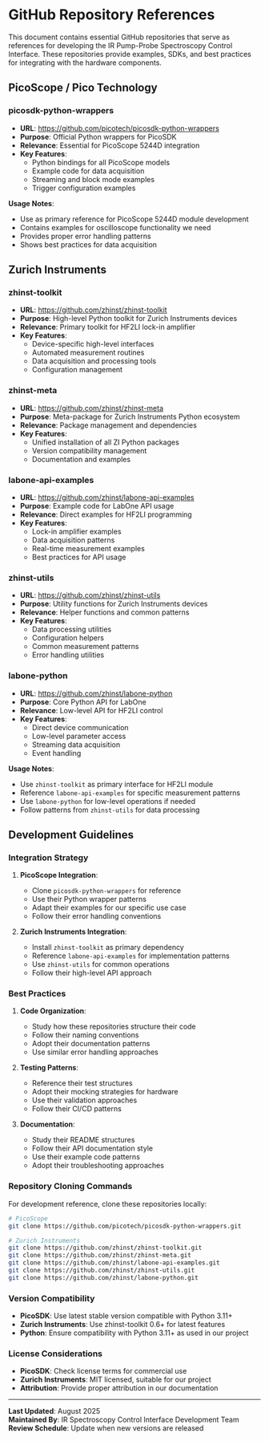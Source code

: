 # GitHub Repository References

This document contains essential GitHub repositories that serve as references for developing the IR Pump-Probe Spectroscopy Control Interface. These repositories provide examples, SDKs, and best practices for integrating with the hardware components.

## PicoScope / Pico Technology

### picosdk-python-wrappers
- **URL**: https://github.com/picotech/picosdk-python-wrappers
- **Purpose**: Official Python wrappers for PicoSDK
- **Relevance**: Essential for PicoScope 5244D integration
- **Key Features**:
  - Python bindings for all PicoScope models
  - Example code for data acquisition
  - Streaming and block mode examples
  - Trigger configuration examples

**Usage Notes**:
- Use as primary reference for PicoScope 5244D module development
- Contains examples for oscilloscope functionality we need
- Provides proper error handling patterns
- Shows best practices for data acquisition

## Zurich Instruments

### zhinst-toolkit
- **URL**: https://github.com/zhinst/zhinst-toolkit
- **Purpose**: High-level Python toolkit for Zurich Instruments devices
- **Relevance**: Primary toolkit for HF2LI lock-in amplifier
- **Key Features**:
  - Device-specific high-level interfaces
  - Automated measurement routines
  - Data acquisition and processing tools
  - Configuration management

### zhinst-meta
- **URL**: https://github.com/zhinst/zhinst-meta
- **Purpose**: Meta-package for Zurich Instruments Python ecosystem
- **Relevance**: Package management and dependencies
- **Key Features**:
  - Unified installation of all ZI Python packages
  - Version compatibility management
  - Documentation and examples

### labone-api-examples
- **URL**: https://github.com/zhinst/labone-api-examples
- **Purpose**: Example code for LabOne API usage
- **Relevance**: Direct examples for HF2LI programming
- **Key Features**:
  - Lock-in amplifier examples
  - Data acquisition patterns
  - Real-time measurement examples
  - Best practices for API usage

### zhinst-utils
- **URL**: https://github.com/zhinst/zhinst-utils
- **Purpose**: Utility functions for Zurich Instruments devices
- **Relevance**: Helper functions and common patterns
- **Key Features**:
  - Data processing utilities
  - Configuration helpers
  - Common measurement patterns
  - Error handling utilities

### labone-python
- **URL**: https://github.com/zhinst/labone-python
- **Purpose**: Core Python API for LabOne
- **Relevance**: Low-level API for HF2LI control
- **Key Features**:
  - Direct device communication
  - Low-level parameter access
  - Streaming data acquisition
  - Event handling

**Usage Notes**:
- Use `zhinst-toolkit` as primary interface for HF2LI module
- Reference `labone-api-examples` for specific measurement patterns
- Use `labone-python` for low-level operations if needed
- Follow patterns from `zhinst-utils` for data processing

## Development Guidelines

### Integration Strategy

1. **PicoScope Integration**:
   - Clone `picosdk-python-wrappers` for reference
   - Use their Python wrapper patterns
   - Adapt their examples for our specific use case
   - Follow their error handling conventions

2. **Zurich Instruments Integration**:
   - Install `zhinst-toolkit` as primary dependency
   - Reference `labone-api-examples` for implementation patterns
   - Use `zhinst-utils` for common operations
   - Follow their high-level API approach

### Best Practices

1. **Code Organization**:
   - Study how these repositories structure their code
   - Follow their naming conventions
   - Adopt their documentation patterns
   - Use similar error handling approaches

2. **Testing Patterns**:
   - Reference their test structures
   - Adopt their mocking strategies for hardware
   - Use their validation approaches
   - Follow their CI/CD patterns

3. **Documentation**:
   - Study their README structures
   - Follow their API documentation style
   - Use their example code patterns
   - Adopt their troubleshooting approaches

### Repository Cloning Commands

For development reference, clone these repositories locally:

```bash
# PicoScope
git clone https://github.com/picotech/picosdk-python-wrappers.git

# Zurich Instruments
git clone https://github.com/zhinst/zhinst-toolkit.git
git clone https://github.com/zhinst/zhinst-meta.git
git clone https://github.com/zhinst/labone-api-examples.git
git clone https://github.com/zhinst/zhinst-utils.git
git clone https://github.com/zhinst/labone-python.git
```

### Version Compatibility

- **PicoSDK**: Use latest stable version compatible with Python 3.11+
- **Zurich Instruments**: Use zhinst-toolkit 0.6+ for latest features
- **Python**: Ensure compatibility with Python 3.11+ as used in our project

### License Considerations

- **PicoSDK**: Check license terms for commercial use
- **Zurich Instruments**: MIT licensed, suitable for our project
- **Attribution**: Provide proper attribution in our documentation

---

**Last Updated**: August 2025  
**Maintained By**: IR Spectroscopy Control Interface Development Team  
**Review Schedule**: Update when new versions are released

